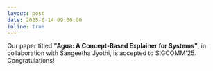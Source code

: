 ```yaml
---
layout: post
date: 2025-6-14 09:00:00
inline: true
---
```


Our paper titled **"Agua: A Concept-Based Explainer for Systems"**, in collaboration with Sangeetha Jyothi, is accepted to SIGCOMM'25. Congratulations!